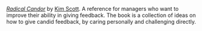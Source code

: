 *[Radical Candor](https://amzn.to/3v7hfok)* by [Kim Scott](https://kimmalonescott.com/). A reference for managers who want to improve their ability in giving feedback. The book is a collection of ideas on how to give candid feedback, by caring personally and challenging directly.